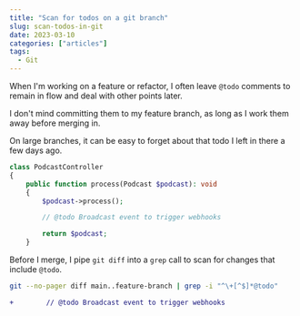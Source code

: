 ```yaml
---
title: "Scan for todos on a git branch"
slug: scan-todos-in-git
date: 2023-03-10
categories: ["articles"]
tags:
  - Git
---
```


When I'm working on a feature or refactor, I often leave `@todo` comments to remain in flow and deal with other points later.

I don't mind committing them to my feature branch, as long as I work them away before merging in.

On large branches, it can be easy to forget about that todo I left in there a few days ago.

```php
class PodcastController
{
    public function process(Podcast $podcast): void
    {
        $podcast->process();

        // @todo Broadcast event to trigger webhooks

        return $podcast;
    }
```

Before I merge, I pipe `git diff` into a `grep` call to scan for changes that include `@todo`.

```sh
git --no-pager diff main..feature-branch | grep -i "^\+[^$]*@todo"
```

```diff
+        // @todo Broadcast event to trigger webhooks
```
